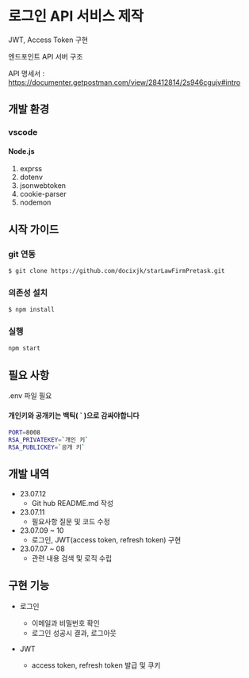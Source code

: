 # 로그인 API 서비스 제작

JWT, Access Token 구현

엔드포인트 API 서버 구조


API 명세서 : https://documenter.getpostman.com/view/28412814/2s946cgujv#intro

## 개발 환경

### vscode
#### Node.js
1. exprss
2. dotenv
3. jsonwebtoken
4. cookie-parser
5. nodemon


## 시작 가이드

### git 연동

```sh
$ git clone https://github.com/docixjk/starLawFirmPretask.git
```

### 의존성 설치

```sh
$ npm install
```

### 실행

```sh
npm start
```

## 필요 사항

.env 파일 필요
#### 개인키와 공개키는 백틱( ` )으로 감싸야합니다

```sh
PORT=8008
RSA_PRIVATEKEY=`개인 키`
RSA_PUBLICKEY=`공개 키`
```


## 개발 내역

* 23.07.12
    * Git hub README.md 작성
* 23.07.11
    * 필요사항 질문 및 코드 수정
* 23.07.09 ~ 10
    * 로그인, JWT(access token, refresh token) 구현
* 23.07.07 ~ 08
    * 관련 내용 검색 및 로직 수립



## 구현 기능

* 로그인
  * 이메일과 비밀번호 확인
  * 로그인 성공시 결과, 로그아웃

* JWT
  * access token, refresh token 발급 및 쿠키

